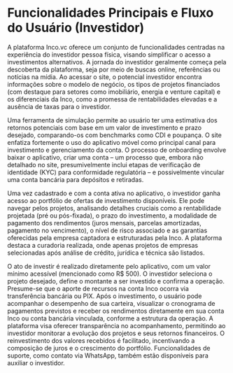 # Funcionalidades Principais e Fluxo do Usuário (Investidor)

A plataforma Inco.vc oferece um conjunto de funcionalidades centradas na experiência do investidor pessoa física, visando simplificar o acesso a investimentos alternativos. A jornada do investidor geralmente começa pela descoberta da plataforma, seja por meio de buscas online, referências ou notícias na mídia. Ao acessar o site, o potencial investidor encontra informações sobre o modelo de negócio, os tipos de projetos financiados (com destaque para setores como imobiliário, energia e venture capital) e os diferenciais da Inco, como a promessa de rentabilidades elevadas e a ausência de taxas para o investidor.

Uma ferramenta de simulação permite ao usuário ter uma estimativa dos retornos potenciais com base em um valor de investimento e prazo desejado, comparando-os com benchmarks como CDI e poupança. O site enfatiza fortemente o uso do aplicativo móvel como principal canal para investimento e gerenciamento da conta. O processo de onboarding envolve baixar o aplicativo, criar uma conta – um processo que, embora não detalhado no site, presumivelmente inclui etapas de verificação de identidade (KYC) para conformidade regulatória – e possivelmente vincular uma conta bancária para depósitos e retiradas.

Uma vez cadastrado e com a conta ativa no aplicativo, o investidor ganha acesso ao portfólio de ofertas de investimento disponíveis. Ele pode navegar pelos projetos, analisando detalhes cruciais como a rentabilidade projetada (pré ou pós-fixada), o prazo do investimento, a modalidade de pagamento dos rendimentos (juros mensais, parcelas amortizadas, pagamento no vencimento), o nível de risco associado e as garantias oferecidas pela empresa captadora e estruturadas pela Inco. A plataforma destaca a curadoria realizada, onde apenas projetos de empresas selecionadas após análise de crédito, jurídica e técnica são listados.

O ato de investir é realizado diretamente pelo aplicativo, com um valor mínimo acessível (mencionado como R$ 500). O investidor seleciona o projeto desejado, define o montante a ser investido e confirma a operação. Presume-se que o aporte de recursos na conta Inco ocorra via transferência bancária ou PIX. Após o investimento, o usuário pode acompanhar o desempenho de sua carteira, visualizar o cronograma de pagamentos previstos e receber os rendimentos diretamente em sua conta Inco ou conta bancária vinculada, conforme a estrutura da operação. A plataforma visa oferecer transparência no acompanhamento, permitindo ao investidor monitorar a evolução dos projetos e seus retornos financeiros. O reinvestimento dos valores recebidos é facilitado, incentivando a composição de juros e o crescimento do portfólio. Funcionalidades de suporte, como contato via WhatsApp, também estão disponíveis para auxiliar o investidor.
